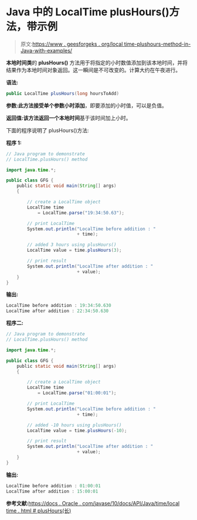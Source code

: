 # Java 中的 LocalTime plusHours()方法，带示例

> 原文:[https://www . geesforgeks . org/local time-plushours-method-in-Java-with-examples/](https://www.geeksforgeeks.org/localtime-plushours-method-in-java-with-examples/)

**本地时间类**的 **plusHours()** 方法用于将指定的小时数值添加到该本地时间，并将结果作为本地时间对象返回。这一瞬间是不可改变的。计算大约在午夜进行。

**语法:**

```java
public LocalTime plusHours(long hoursToAdd)

```

**参数:**此方法接受单个参数**小时添加**，即要添加的小时值，可以是负值。

**返回值:**该方法返回一个**本地时间**基于该时间加上小时。

下面的程序说明了 plusHours()方法:

**程序 1:**

```java
// Java program to demonstrate
// LocalTime.plusHours() method

import java.time.*;

public class GFG {
    public static void main(String[] args)
    {

        // create a LocalTime object
        LocalTime time
            = LocalTime.parse("19:34:50.63");

        // print LocalTime
        System.out.println("LocalTime before addition : "
                           + time);

        // added 3 hours using plusHours()
        LocalTime value = time.plusHours(3);

        // print result
        System.out.println("LocalTime after addition : "
                           + value);
    }
}
```

**输出:**

```java
LocalTime before addition : 19:34:50.630
LocalTime after addition : 22:34:50.630

```

**程序二:**

```java
// Java program to demonstrate
// LocalTime.plusHours() method

import java.time.*;

public class GFG {
    public static void main(String[] args)
    {

        // create a LocalTime object
        LocalTime time
            = LocalTime.parse("01:00:01");

        // print LocalTime
        System.out.println("LocalTime before addition : "
                           + time);

        // added -10 hours using plusHours()
        LocalTime value = time.plusHours(-10);

        // print result
        System.out.println("LocalTime after addition : "
                           + value);
    }
}
```

**输出:**

```java
LocalTime before addition : 01:00:01
LocalTime after addition : 15:00:01

```

**参考文献:**[https://docs . Oracle . com/javase/10/docs/API/Java/time/local time . html # plusHours(长)](https://docs.oracle.com/javase/10/docs/api/java/time/LocalTime.html#plusHours(long))